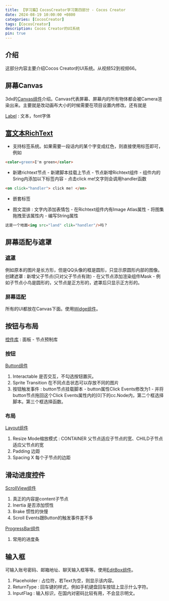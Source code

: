 ```yaml
---
title: 【学习篇】CocosCreator学习第四部分 - Cocos Creator
date: 2024-08-19 10:00:00 +0800
categories: [CocosCreator]
tags: [CocosCreator]
description: Cocos Creator的UI系统
pin: true
---
```


## 介绍
这部分内容主要介绍Cocos Creator的UI系统。从视频52到视频66。

## 屏幕Canvas
3dx的[Canvas组件](https://docs.cocos.com/creator/3.8/manual/zh/ui-system/components/editor/canvas.html)介绍。Canvas代表屏幕、屏幕内的所有物体都会被Camera渲染出来。主要就是改动画布大小的时候需要在项目设置内修改。还有就是

[Label](https://docs.cocos.com/creator/3.8/manual/zh/ui-system/components/editor/label.html) : 文本，font字体

## [富文本RichText](https://docs.cocos.com/creator/3.8/manual/zh/ui-system/components/editor/richtext.html)

- 支持标签系统。如果需要一段话内的某个字变成红色，则直接使用标签即可，例如

```html
<color=green>I'm green</color>
```

- 新建richtext节点 - 新建脚本挂载上节点 - 节点新增Richtext组件 - 组件内的Sring内添加以下标签内容 - 点击click me!文字则会调用handler函数

```html
<on click="handler"> click me! </on>
```

- 嵌套标签

- 图文混排 : 文字内添加表情包 - 在Richtext组件内有Image Atlas属性 - 将图集拖拽至该属性内 - 编写String属性

```html
这是一个地面<img src="land" clik="handler"/>吗？
```

## 屏幕适配与遮罩

### [遮罩](https://docs.cocos.com/creator/3.8/manual/zh/ui-system/components/editor/mask.html)
例如原本的图片是长方形，但是QQ头像的框是圆形，只显示原圆形内部的图像。
创建遮罩 : 新增父子节点(只对父子节点有效) - 在父节点添加渲染组件Mask - 例如子节点小鸟是圆形的，父节点是正方形的，遮罩后只显示正方形的。

### 屏幕适配
所有的UI都放在Canvas下面。使用[Widge组件](https://docs.cocos.com/creator/3.5/manual/zh/ui-system/components/editor/widget.html)。

## 按钮与布局
[控件库](https://docs.cocos.com/creator/2.4/manual/zh/getting-started/basics/editor-panels/node-library.html) : 面板 - 节点预制库

### 按钮
[Button组件](https://docs.cocos.com/creator/3.8/manual/zh/ui-system/components/editor/button.html)
1. Interactable 是否交互，不勾选按钮置灰。
2. Sprite Transition 在不同点击状态可以存放不同的图片
3. 按钮触发事件 : button节点挂载脚本 - button属性Click Events修改为1 - 并将button节点拖回这个Click Events属性内的[0]下的cc.Node内，第二个框选择脚本。第三个框选择函数。

### 布局
[Layout组件](https://docs.cocos.com/creator/3.8/manual/zh/ui-system/components/editor/layout.html)
1. Resize Mode缩放模式 : CONTAINER 父节点适应子节点的宽、CHILD子节点适应父节点的宽
2. Padding 边距
3. Spacing X 每个子节点的边距

## 滑动进度控件
[ScrollView组件](https://docs.cocos.com/creator/3.8/manual/zh/ui-system/components/editor/scrollview.html)
1. 真正的内容是content子节点
2. Inertia 是否添加惯性
3. Brake 惯性的快慢
4. Scroll Events跟Button的触发事件差不多

[ProgressBar组件](https://docs.cocos.com/creator/3.8/manual/zh/ui-system/components/editor/progress.html)
1. 常用的进度条

## 输入框
可输入账号密码、邮箱地址、聊天输入框等等。使用[EditBox组件](https://docs.cocos.com/creator/3.8/manual/zh/ui-system/components/editor/editbox.html)。
1. Placeholder : 占位符，若Text为空，则显示该内容。
2. ReturnType : 回车键的样式，例如手机键盘回车按钮上显示什么字符。
3. InputFlag : 输入标识，在国内对密码比较有用，不会显示明文。
